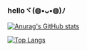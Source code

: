 ### helloヾ(◍•ᴗ•◍)ﾉ

[![Anurag's GitHub stats](https://github-readme-stats.vercel.app/api?username=kendicey)](https://github.com/anuraghazra/github-readme-stats)

[![Top Langs](https://github-readme-stats.vercel.app/api/top-langs/?username=anuraghazra&hide_progress=true)](https://github.com/anuraghazra/github-readme-stats)
